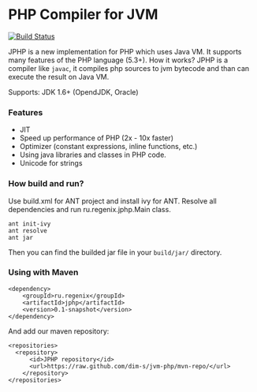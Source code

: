 PHP Compiler for JVM
====================

[![Build Status](https://travis-ci.org/dim-s/jvm-php.png?branch=master)](https://travis-ci.org/dim-s/jvm-php)

JPHP is a new implementation for PHP which uses Java VM. It supports many features of the PHP language (5.3+).
How it works? JPHP is a compiler like `javac`, it compiles php sources to jvm bytecode and than
can execute the result on Java VM.

Supports: JDK 1.6+ (OpendJDK, Oracle)


### Features

+ JIT
+ Speed up performance of PHP (2x - 10x faster)
+ Optimizer (constant expressions, inline functions, etc.)
+ Using java libraries and classes in PHP code.
+ Unicode for strings


### How build and run?

Use build.xml for ANT project and install ivy for ANT. 
Resolve all dependencies and run ru.regenix.jphp.Main class.

    ant init-ivy
    ant resolve
    ant jar

Then you can find the builded jar file in your `build/jar/` directory.


### Using with Maven

```
<dependency>
    <groupId>ru.regenix</groupId>
    <artifactId>jphp</artifactId>
    <version>0.1-snapshot</version>
</dependency>
```
    
And add our maven repository:

```
<repositories>
  <repository>
      <id>JPHP repository</id>
      <url>https://raw.github.com/dim-s/jvm-php/mvn-repo/</url>
    </repository>
</repositories>
```
